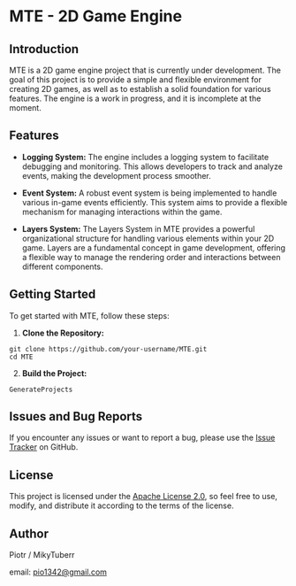 # MTE - 2D Game Engine

## Introduction

MTE is a 2D game engine project that is currently under development. The goal of this project is to provide a simple and flexible environment for creating 2D games, as well as to establish a solid foundation for various features. The engine is a work in progress, and it is incomplete at the moment.

## Features

- **Logging System:** The engine includes a logging system to facilitate debugging and monitoring. This allows developers to track and analyze events, making the development process smoother.

- **Event System:** A robust event system is being implemented to handle various in-game events efficiently. This system aims to provide a flexible mechanism for managing interactions within the game.

- **Layers System:** The Layers System in MTE provides a powerful organizational structure for handling various elements within your 2D game. Layers are a fundamental concept in game development, offering a flexible way to manage the rendering order and interactions between different components.

## Getting Started

To get started with MTE, follow these steps:

1. **Clone the Repository:**
```
git clone https://github.com/your-username/MTE.git
cd MTE
```
2. **Build the Project:**
```
GenerateProjects
```

## Issues and Bug Reports

If you encounter any issues or want to report a bug, please use the [Issue Tracker](https://github.com/your-username/MTE/issues) on GitHub.

## License

This project is licensed under the [Apache License 2.0](LICENSE), so feel free to use, modify, and distribute it according to the terms of the license.

## Author

Piotr / MikyTuberr

email: pio1342@gmail.com
